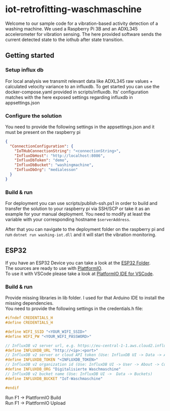 # iot-retrofitting-waschmaschine

Welcome to our sample code for a vibration-based activity detection of a washing machine. We used a Raspberry Pi 3B and an ADXL345 accelerometer for vibration sensing. The here provided software sends the current detected state to the iothub after state transition.

## Getting started

### Setup influx db

For local analysis we transmit relevant data like ADXL345 raw values + calculated velocity variance to an influxdb. To get started you can use the docker-compose.yaml provided in scripts/influxdb. Its' configuration matches with the here exposed settings regarding influxdb in appsettings.json

### Configure the solution

You need to provide the following settings in the appsettings.json and it must be present on the raspberry pi

```json
{
  "ConnectionConfiguration": {
    "IoTHubConnectionString": "<connectionString>",
    "InfluxDbHost": "http://localhost:8086",
    "InfluxDbToken": "demo",
    "InfluxDbBucket": "washingmachine",
    "InfluxDbOrg": "medialesson"
  }
}
```

### Build & run

For deployment you can use scripts/publish-ssh.ps1 in order to build and transfer the solution to your raspberry pi via SSH/SCP or take it as an example for your manual deployment. You need to modify at least the variable with your corresponding hostname `$serverAddress`.

After that you can navigate to the deployment folder on the raspberry pi and run `dotnet run washing-iot.dll` and it will start the vibration monitoring.

## ESP32

If you have an ESP32 Device you can take a look at the [ESP32 Folder](/esp32).   
The sources are ready to use with [PlattformIO](https://platformio.org/).   
To use it with VSCode please take a look at [PlatformIO IDE for VSCode](https://docs.platformio.org/en/latest/integration/ide/vscode.html).

### Build & run
Provide missing libraries in lib folder. I used for that Arduino IDE to install the missing dependencies.   
You need to provide the following settings in the credentials.h file:

```c
#ifndef CREDENTIALS_H
#define CREDENTIALS_H

#define WIFI_SSID "<YOUR_WIFI_SSID>"
#define WIFI_PW "<YOUR_WIFI_PASSWORD>"

// InfluxDB v2 server url, e.g. https://eu-central-1-1.aws.cloud2.influxdata.com (Use: InfluxDB UI -> Load Data -> Client Libraries)
#define INFLUXDB_URL "http://<ip>:<port>"
// InfluxDB v2 server or cloud API token (Use: InfluxDB UI -> Data -> API Tokens -> <select token>)
#define INFLUXDB_TOKEN "<INFLUXDB_TOKEN>"
// InfluxDB v2 organization id (Use: InfluxDB UI -> User -> About -> Common Ids )
#define INFLUXDB_ORG "Digitalisierte Waschmaschine"
// InfluxDB v2 bucket name (Use: InfluxDB UI ->  Data -> Buckets)
#define INFLUXDB_BUCKET "IoT-Waschmaschine"

#endif
```

Run F1 -> PlattformIO Build   
Run F1 -> PlattformIO Upload